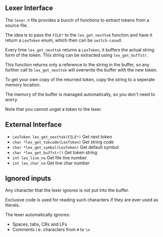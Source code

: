 ## Lexer Interface
The `lexer.h` file provides a bunch of functions to extract tokens from a source file.

The idea is to pass the `FILE*` to the `lex_get_nexttok` function and have it return a `LexToken` enum, which then can be `switch-case`d.

Every time `lex_get_nexttok` returns a `LexToken`, it buffers the actual string form of the token. This string can be extracted using `lex_get_buffstr`.

This function returns only a reference to the string in the buffer, so any further call to `lex_get_nexttok` will overwrite the buffer with the new token.

To get your own copy of the returned token, copy the string to a seperate memory location.

The memory of the buffer is managed automatically, so you don't need to worry.

Note that you cannot unget a token to the lexer.

## External Interface
- `LexToken lex_get_nexttok(FILE*)` Get next token
- `char *lex_get_tokcode(LexToken)` Get string code
- `char *lex_get_symbol(LexToken)` Get default symbol
- `char *lex_get_buffstr()` Get token string
- `int lex_line_no` Get file line number
- `int lex_char_no` Get line char number

## Ignored inputs
Any character that the lexer ignores is not put into the buffer.

Exclusive code is used for reading such characters if they are ever used as literals.

The lexer automatically ignores:
- Spaces, tabs, CRs and LFs
- Comments i.e. characters from `#` to `\n`
